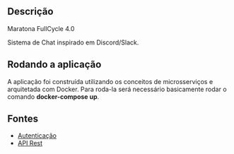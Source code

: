 ## Descrição

Maratona FullCycle 4.0

Sistema de Chat inspirado em Discord/Slack.

## Rodando a aplicação

A aplicação foi construída utilizando os conceitos de microsserviços e arquitetada com Docker. 
Para roda-la será necessário basicamente rodar o comando **docker-compose up**.

## Fontes
* [Autenticação](https://github.com/codeedu/maratona-fullcycle-4/tree/master/micro-auth)
* [API Rest](https://github.com/codeedu/maratona-fullcycle-4/tree/master/micro-api)
